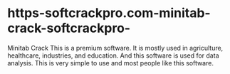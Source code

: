 # https-softcrackpro.com-minitab-crack-softcrackpro-
Minitab Crack This is a premium software. It is mostly used in agriculture, healthcare, industries, and education. And this software is used for data analysis. This is very simple to use and most people like this software. 
